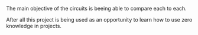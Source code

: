 The main objective of the circuits is beeing able to compare each to each.

After all this project is being used as an opportunity to learn how to use zero knowledge in projects.

